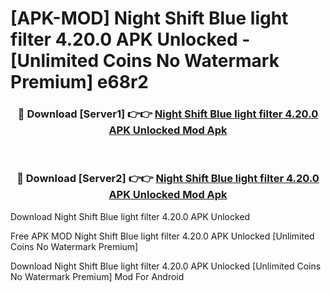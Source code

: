 # [APK-MOD] Night Shift  Blue light filter 4.20.0 APK Unlocked - [Unlimited Coins No Watermark Premium] e68r2



<div align="center">
<h3>🔴 Download [Server1] 👉👉 <a href="https://momento.my/?title=Night_Shift__Blue_light_filter_4.20.0_APK_Unlocked">Night Shift  Blue light filter 4.20.0 APK Unlocked Mod Apk</a></h3><br>

<h3>🔴 Download [Server2] 👉👉 <a href="https://momento.my/?title=Night_Shift__Blue_light_filter_4.20.0_APK_Unlocked">Night Shift  Blue light filter 4.20.0 APK Unlocked Mod Apk</a></h3>
</div>



Download Night Shift  Blue light filter 4.20.0 APK Unlocked 

Free APK MOD Night Shift  Blue light filter 4.20.0 APK Unlocked [Unlimited Coins No Watermark Premium]

Download Night Shift  Blue light filter 4.20.0 APK Unlocked [Unlimited Coins No Watermark Premium] Mod For Android
